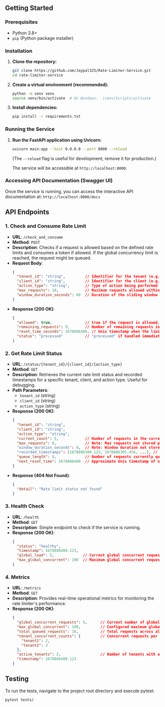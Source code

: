 ## Getting Started

### Prerequisites

-   Python 3.8+
-   `pip` (Python package installer)

### Installation

1.  **Clone the repository:**

    ```bash
    git clone https://github.com/Jaypal325/Rate-Limiter-Service.git
    cd rate-limiter-service
    ```

2.  **Create a virtual environment (recommended):**

    ```bash
    python -m venv venv
    source venv/bin/activate  # On Windows: .\venv\Scripts\activate
    ```

3.  **Install dependencies:**

    ```bash
    pip install -r requirements.txt
    ```

### Running the Service

1.  **Run the FastAPI application using Uvicorn:**

    ```bash
    uvicorn main:app --host 0.0.0.0 --port 8000 --reload
    ```
    (The `--reload` flag is useful for development; remove it for production.)

    The service will be accessible at `http://localhost:8000`.

### Accessing API Documentation (Swagger UI)

Once the service is running, you can access the interactive API documentation at:
`http://localhost:8000/docs`

## API Endpoints

### 1. Check and Consume Rate Limit

-   **URL**: `/check_and_consume`
-   **Method**: `POST`
-   **Description**: Checks if a request is allowed based on the defined rate limits and consumes a token if allowed. If the global concurrency limit is reached, the request might be queued.
-   **Request Body**:
    ```json
    {
      "tenant_id": "string",         // Identifier for the tenant (e.g., "my_company")
      "client_id": "string",         // Identifier for the client (e.g., "user_id_123", "api_key_xyz")
      "action_type": "string",       // Type of action being performed (e.g., "login", "search", "upload")
      "max_requests": 10,            // Maximum requests allowed within the window
      "window_duration_seconds": 60  // Duration of the sliding window in seconds
    }
    ```
-   **Response (200 OK)**:
    ```json
    {
      "allowed": true,               // true if the request is allowed, false otherwise
      "remaining_requests": 9,       // Number of remaining requests in the current window
      "reset_time_seconds": 1678886400, // Unix timestamp when the limit resets (approximate)
      "status": "processed"          // "processed" if handled immediately, "rejected" if queue full or timeout
    }
    ```

### 2. Get Rate Limit Status

-   **URL**: `/status/{tenant_id}/{client_id}/{action_type}`
-   **Method**: `GET`
-   **Description**: Retrieves the current rate limit status and recorded timestamps for a specific tenant, client, and action type. Useful for debugging.
-   **Path Parameters**:
    -   `tenant_id` (string)
    -   `client_id` (string)
    -   `action_type` (string)
-   **Response (200 OK)**:
    ```json
    {
      "tenant_id": "string",
      "client_id": "string",
      "action_type": "string",
      "current_count": 5,            // Number of requests in the current window
      "max_requests": 0,             // Note: Max requests not stored per status for now
      "window_duration_seconds": 0,  // Note: Window duration not stored per status for now
      "recorded_timestamps": [1678886300.123, 1678886305.456, ...], // Timestamps of recorded requests
      "queue_length": 0,             // Number of requests currently queued for this tenant
      "next_reset_time": 1678886400  // Approximate Unix timestamp of next potential reset
    }
    ```
-   **Response (404 Not Found)**:
    ```json
    {
      "detail": "Rate limit status not found"
    }
    ```

### 3. Health Check

-   **URL**: `/health`
-   **Method**: `GET`
-   **Description**: Simple endpoint to check if the service is running.
-   **Response (200 OK)**:
    ```json
    {
      "status": "healthy",
      "timestamp": 1678886400.123,
      "global_load": 5,             // Current global concurrent requests
      "max_global_concurrent": 100  // Maximum global concurrent requests allowed
    }
    ```

### 4. Metrics

-   **URL**: `/metrics`
-   **Method**: `GET`
-   **Description**: Provides real-time operational metrics for monitoring the rate limiter's performance.
-   **Response (200 OK)**:
    ```json
    {
      "global_concurrent_requests": 5,      // Current number of globally concurrent requests
      "max_global_concurrent": 100,         // Configured maximum global concurrent requests
      "total_queued_requests": 10,          // Total requests across all tenant queues
      "tenant_concurrent_counts": {         // Concurrent requests per tenant
        "tenant1": 2,
        "tenant2": 3
      },
      "active_tenants": 2,                  // Number of tenants with active concurrent requests
      "timestamp": 1678886400.123
    }
    ```

## Testing

To run the tests, navigate to the project root directory and execute pytest:

```bash
pytest tests/

